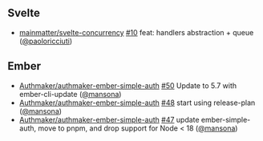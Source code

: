 ## Svelte

- [mainmatter/svelte-concurrency]
  [#10](https://github.com/mainmatter/svelte-concurrency/pull/10) feat: handlers
  abstraction + queue ([@paoloricciuti])

## Ember

- [Authmaker/authmaker-ember-simple-auth]
  [#50](https://github.com/Authmaker/authmaker-ember-simple-auth/pull/50) Update
  to 5.7 with ember-cli-update ([@mansona])
- [Authmaker/authmaker-ember-simple-auth]
  [#48](https://github.com/Authmaker/authmaker-ember-simple-auth/pull/48) start
  using release-plan ([@mansona])
- [Authmaker/authmaker-ember-simple-auth]
  [#47](https://github.com/Authmaker/authmaker-ember-simple-auth/pull/47) update
  ember-simple-auth, move to pnpm, and drop support for Node < 18 ([@mansona])

[@mansona]: https://github.com/mansona
[@paoloricciuti]: https://github.com/paoloricciuti
[Authmaker/authmaker-ember-simple-auth]:
  https://github.com/Authmaker/authmaker-ember-simple-auth
[mainmatter/svelte-concurrency]:
  https://github.com/mainmatter/svelte-concurrency
